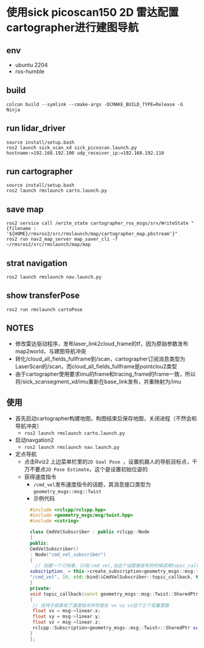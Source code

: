 # 使用sick picoscan150 2D 雷达配置cartographer进行建图导航


## env
- ubuntu 2204
- ros-humble

## build
```
colcon build --symlink --cmake-args -DCMAKE_BUILD_TYPE=Release -G Ninja
```
## run lidar_driver
```
source install/setup.bash
ros2 launch sick_scan_xd sick_picoscan.launch.py hostname:=192.168.192.100 udp_receiver_ip:=192.168.192.110
```

## run cartographer
```
source install/setup.bash
ros2 launch rmslaunch carto.launch.py
```

## save map
``` 
ros2 service call /write_state cartographer_ros_msgs/srv/WriteState "{filename : '${HOME}/rmsros2/src/rmslaunch/map/cartographer_map.pbstream'}"
ros2 run nav2_map_server map_saver_cli -f ~/rmsros2/src/rmslaunch/map/map

```

## strat navigation
```
ros2 launch rmslaunch nav.launch.py
```

## show transferPose
```
ros2 run rmslaunch cartoPose

```

## NOTES
- 修改雷达驱动程序，发布laser_link2cloud_frame的tf，因为原始参数发布map2world，与建图导航冲突
- 转化/cloud_all_fields_fullframe到/scan，cartographer订阅消息类型为LaserScan的/scan，而cloud_all_fields_fullframe是pointclou2类型
- 由于cartographer使用要求imu的frame和tracing_frame的frame一致，所以将/sick_scansegment_xd/imu重新在base_link发布，并重映射为/imu

## 使用
- 首先启动cartographer构建地图，构图结束后保存地图，关闭进程（不然会和导航冲突）
    -   ``ros2 launch rmslaunch carto.launch.py``
- 启动navgation2
    - ``ros2 launch rmslaunch nav.launch.py ``
- 定点导航
    - 点击Rviz2 上边菜单栏里的``2D Goal Pose ``，设置机器人的导航目标点，千万不要点``2D Pose Estimate``，这个是设置初始位姿的
    - 获得速度指令
        - ``/cmd_vel``发布速度指令的话题，其消息接口类型为``geometry_msgs::msg::Twist``
        - 示例代码
      ```c++
        #include <rclcpp/rclcpp.hpp>
        #include <geometry_msgs/msg/twist.hpp>
        #include <cstring>
      
        class CmdVelSubscriber : public rclcpp::Node
        {
        public:
        CmdVelSubscriber()
        : Node("cmd_vel_subscriber")
        {
          // 创建一个订阅者，订阅/cmd_vel,当这个话题被发布的时候调用topic_callback回调函数`
        subscription_ = this->create_subscription<geometry_msgs::msg::Twist>(
        "/cmd_vel", 10, std::bind(&CmdVelSubscriber::topic_callback, this, std::placeholders::_1)); 
        }
        private:
        void topic_callback(const geometry_msgs::msg::Twist::SharedPtr msg) const
        {
         // 这样子就拿到了速度指令并存放在 vx vy vz这个三个变量里面
         float vx = msg->linear.x;
         float vy = msg->linear.y;
         float vz = msg->linear.z;
         rclcpp::Subscription<geometry_msgs::msg::Twist>::SharedPtr subscription_;
        }
        };
```


